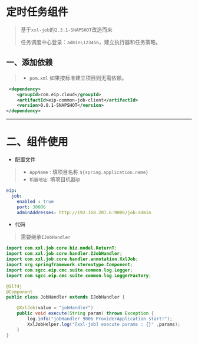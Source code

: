 # 定时任务组件
> 基于`xxl-job`的`2.3.1-SNAPSHOT`改造而来
>
> 任务调度中心登录：`admin\123456`，建立执行器和任务策略。 

## 一、添加依赖
> - `pom.xml` 如果按标准建立项目则无需依赖。
```xml
 <dependency>
    <groupId>com.eip.cloud</groupId>
    <artifactId>eip-common-job-client</artifactId>
    <version>0.0.1-SNAPSHOT</version>
</dependency>
```

---
# 二、组件使用
- 配置文件
> - `AppName` : 填项目名称 `${spring.application.name}`
> - `机器地址`: 填项目机器ip 
```yml
eip:
  job:
    enabled : true
    port: 30006
    adminAddresses: http://192.168.207.6:9006/job-admin
```

- 代码
> 需要继承`IJobHandler` 
```java
import com.xxl.job.core.biz.model.ReturnT;
import com.xxl.job.core.handler.IJobHandler;
import com.xxl.job.core.handler.annotation.XxlJob;
import org.springframework.stereotype.Component;
import com.sgcc.eip.cmc.suite.common.log.Logger;
import com.sgcc.eip.cmc.suite.common.log.LoggerFactory;

@Slf4j
@Component
public class JobHandler extends IJobHandler {

    @XxlJob(value = "jobHandler")
    public void execute(String param) throws Exception {
        log.info("jobHandler 9006 ProviderApplication start!");
        XxlJobHelper.log("[xxl-job] execute params : {}" ,params);
    }
}
```

